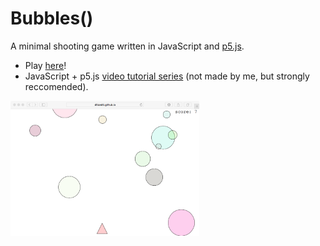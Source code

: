 # Bubbles()
A minimal shooting game written in JavaScript and [p5.js](http://p5js.org).

* Play [here](http://dfilaretti.github.io/software/bubbles)! 
* JavaScript + p5.js [video tutorial series](https://www.youtube.com/playlist?list=PLRqwX-V7Uu6Zy51Q-x9tMWIv9cueOFTFA) (not made by me, but strongly reccomended).

<img src="img/screenshot-1.tiff" align="center" width="60%" height="60%">
